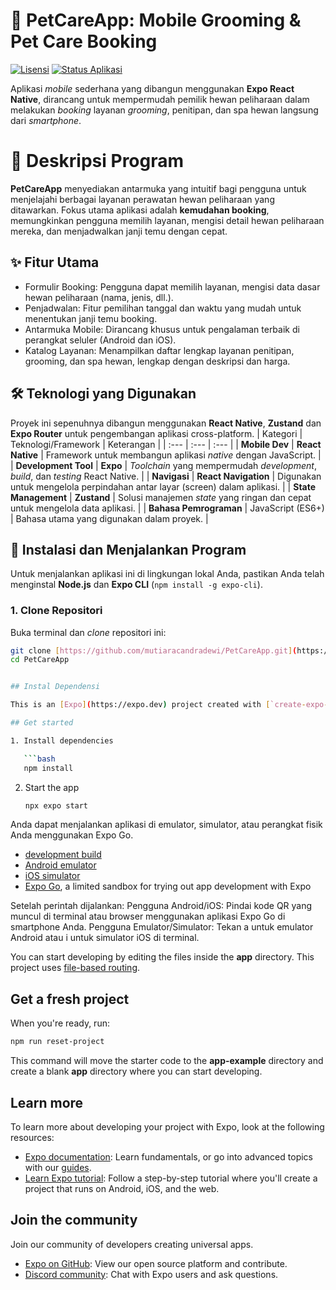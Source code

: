 # 🐾 PetCareApp: Mobile Grooming & Pet Care Booking

[![Lisensi](https://img.shields.io/badge/License-MIT-blue.svg)](https://opensource.org/licenses/MIT)
[![Status Aplikasi](https://img.shields.io/badge/Status-Development-yellowgreen)]()

Aplikasi *mobile* sederhana yang dibangun menggunakan **Expo React Native**, dirancang untuk mempermudah pemilik hewan peliharaan dalam melakukan *booking* layanan *grooming*, penitipan, dan spa hewan langsung dari *smartphone*.

# 📝 Deskripsi Program

**PetCareApp** menyediakan antarmuka yang intuitif bagi pengguna untuk menjelajahi berbagai layanan perawatan hewan peliharaan yang ditawarkan. Fokus utama aplikasi adalah **kemudahan booking**, memungkinkan pengguna memilih layanan, mengisi detail hewan peliharaan mereka, dan menjadwalkan janji temu dengan cepat.

## ✨ Fitur Utama

- Formulir Booking: Pengguna dapat memilih layanan, mengisi data dasar hewan peliharaan (nama, jenis, dll.).
- Penjadwalan: Fitur pemilihan tanggal dan waktu yang mudah untuk menentukan janji temu booking.
- Antarmuka Mobile: Dirancang khusus untuk pengalaman terbaik di perangkat seluler (Android dan iOS).
- Katalog Layanan: Menampilkan daftar lengkap layanan penitipan, grooming, dan spa hewan, lengkap dengan deskripsi dan harga.

## 🛠 Teknologi yang Digunakan

Proyek ini sepenuhnya dibangun menggunakan **React Native**, **Zustand** dan **Expo Router** untuk pengembangan aplikasi cross-platform.
| Kategori | Teknologi/Framework | Keterangan |
| :--- | :--- | :--- |
| **Mobile Dev** | **React Native** | Framework untuk membangun aplikasi *native* dengan JavaScript. |
| **Development Tool** | **Expo** | *Toolchain* yang mempermudah *development*, *build*, dan *testing* React Native. |
| **Navigasi** | **React Navigation** | Digunakan untuk mengelola perpindahan antar layar (screen) dalam aplikasi. |
| **State Management** | **Zustand** | Solusi manajemen *state* yang ringan dan cepat untuk mengelola data aplikasi. |
| **Bahasa Pemrograman** | JavaScript (ES6+) | Bahasa utama yang digunakan dalam proyek. |

## 🚀 Instalasi dan Menjalankan Program

Untuk menjalankan aplikasi ini di lingkungan lokal Anda, pastikan Anda telah menginstal **Node.js** dan **Expo CLI** (`npm install -g expo-cli`).

### 1. Clone Repositori
Buka terminal dan *clone* repositori ini:

```bash
git clone [https://github.com/mutiaracandradewi/PetCareApp.git](https://github.com/mutiaracandradewi/PetCareApp.git)
cd PetCareApp


## Instal Dependensi

This is an [Expo](https://expo.dev) project created with [`create-expo-app`](https://www.npmjs.com/package/create-expo-app).

## Get started

1. Install dependencies

   ```bash
   npm install
   ```

2. Start the app

   ```bash
   npx expo start
   ```

Anda dapat menjalankan aplikasi di emulator, simulator, atau perangkat fisik Anda menggunakan Expo Go.

- [development build](https://docs.expo.dev/develop/development-builds/introduction/)
- [Android emulator](https://docs.expo.dev/workflow/android-studio-emulator/)
- [iOS simulator](https://docs.expo.dev/workflow/ios-simulator/)
- [Expo Go](https://expo.dev/go), a limited sandbox for trying out app development with Expo

Setelah perintah dijalankan:
Pengguna Android/iOS: Pindai kode QR yang muncul di terminal atau browser menggunakan aplikasi Expo Go di smartphone Anda.
Pengguna Emulator/Simulator: Tekan a untuk emulator Android atau i untuk simulator iOS di terminal.

You can start developing by editing the files inside the **app** directory. This project uses [file-based routing](https://docs.expo.dev/router/introduction).

## Get a fresh project

When you're ready, run:

```bash
npm run reset-project
```

This command will move the starter code to the **app-example** directory and create a blank **app** directory where you can start developing.

## Learn more

To learn more about developing your project with Expo, look at the following resources:

- [Expo documentation](https://docs.expo.dev/): Learn fundamentals, or go into advanced topics with our [guides](https://docs.expo.dev/guides).
- [Learn Expo tutorial](https://docs.expo.dev/tutorial/introduction/): Follow a step-by-step tutorial where you'll create a project that runs on Android, iOS, and the web.

## Join the community

Join our community of developers creating universal apps.

- [Expo on GitHub](https://github.com/expo/expo): View our open source platform and contribute.
- [Discord community](https://chat.expo.dev): Chat with Expo users and ask questions.

